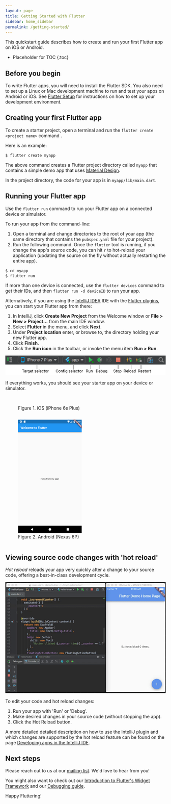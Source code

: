 ```yaml
---
layout: page
title: Getting Started with Flutter
sidebar: home_sidebar
permalink: /getting-started/
---
```


This quickstart guide describes how to create and run your first Flutter app on iOS or Android.

* Placeholder for TOC
{:toc}

## Before you begin

To write Flutter apps, you will need to install the Flutter SDK. You also need to set up a Linux or
Mac development machine to run and test your apps on Android or iOS. See
[Flutter Setup](../setup) for instructions on how to set up your development environment.

## Creating your first Flutter app

To create a starter project, open a terminal and run the `flutter create <project name>` command .

Here is an example:

```
$ flutter create myapp
```

The above command creates a Flutter project directory called `myapp` that contains a simple demo
app that uses [Material Design](https://www.google.com/design/spec/material-design/introduction.html).

In the project directory, the code for your app is in `myapp/lib/main.dart`.

## Running your Flutter app

Use the `flutter run` command to run your Flutter app on a connected
device or simulator.

To run your app from the command-line:

1. Open a terminal and change directories to the root of your app (the same directory that
contains the `pubspec.yaml` file for your project).
2. Run the following command. Once the `flutter` tool is running, if you change the app's
source code, you can hit `r` to hot-reload your application (updating the source on the fly
without actually restarting the entire app).

```
$ cd myapp
$ flutter run
```

If more than one device is connected, use the `flutter devices` command
to get their IDs, and then `flutter run -d deviceID` to run your app.

Alternatively, if you are using the [IntelliJ
IDEA](https://www.jetbrains.com/idea/) IDE with the [Flutter
plugins](/setup/#plugins), you can start your Flutter app from there:

1. In IntelliJ, click **Create New Project** from the Welcome window or
**File > New > Project...** from the main IDE window.
1. Select **Flutter** in the menu, and click **Next**.
1. Under **Project location** enter, or browse to, the directory holding your new Flutter app.
1. Click **Finish**.
1. Click the **Run icon** in the toolbar, or invoke the menu item **Run > Run**.

![Main IntelliJ toolbar](/images/intellij/main-toolbar.png)

If everything works, you should see your starter app on your device or simulator.

<div id="starter-app-screenshots">
  <figure style='display: inline-block'>
    <img src="/images/flutter-starter-app-ios.png" alt="">
    <figcaption>Figure 1. iOS (iPhone 6s Plus)</figcaption>
  </figure>
  <figure style='display: inline-block'>
    <img src="/images/flutter-starter-app-android.png" alt="">
    <figcaption>Figure 2. Android (Nexus 6P)</figcaption>
  </figure>
</div>

## Viewing source code changes with 'hot reload'

_Hot reload_ reloads your app very quickly
after a change to your source code,
offering a best-in-class development cycle.

![Hot reload in IntelliJ](/images/intellij/hot-reload.gif)

To edit your code and hot reload changes:

1. Run your app with 'Run' or 'Debug'.
1. Make desired changes in your source code (without stopping the app).
1. Click the Hot Reload button.

A more detailed detailed description on how to use the IntelliJ plugin and which
changes are supported by the hot reload feature can be found on the page
[Developing apps in the IntelliJ IDE](../intellij-ide/).

## Next steps

Please reach out to us at our [mailing list][mailinglist]. We'd love
to hear from you!

You might also want to check out our
[Introduction to Flutter's Widget Framework](/widgets-intro/)
and our [Debugging guide](/debugging).

Happy Fluttering!


[mailinglist]: mailto:flutter-dev@googlegroups.com
